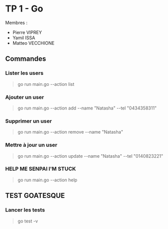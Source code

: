# TP 1 - Go

Membres :
- Pierre VIPREY
- Yamil ISSA
- Matteo VECCHIONE

## Commandes

### Lister les users
> go run main.go --action list

### Ajouter un user
> go run main.go --action add --name "Natasha" --tel "0434358311"
 
### Supprimer un user
> go run main.go --action remove --name "Natasha"

### Mettre à jour un user
> go run main.go --action update --name "Natasha" --tel "0140823221"
 
### HELP ME SENPAI I'M STUCK
> go run main.go --action help

## TEST GOATESQUE

### Lancer les tests
> go test -v